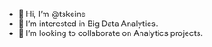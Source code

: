 - 👋 Hi, I’m @tskeine
- 👀 I’m interested in Big Data Analytics.
- 💞️ I’m looking to collaborate on Analytics projects.

<!---
tskeine/tskeine is a ✨ special ✨ repository because its `README.md` (this file) appears on your GitHub profile.
You can click the Preview link to take a look at your changes.
--->
